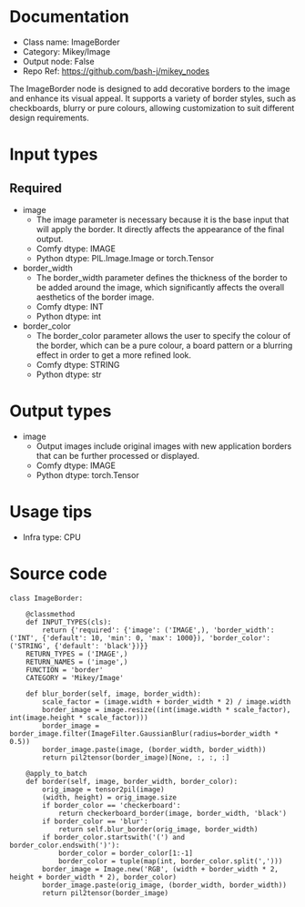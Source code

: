 # Documentation
- Class name: ImageBorder
- Category: Mikey/Image
- Output node: False
- Repo Ref: https://github.com/bash-j/mikey_nodes

The ImageBorder node is designed to add decorative borders to the image and enhance its visual appeal. It supports a variety of border styles, such as checkboards, blurry or pure colours, allowing customization to suit different design requirements.

# Input types
## Required
- image
    - The image parameter is necessary because it is the base input that will apply the border. It directly affects the appearance of the final output.
    - Comfy dtype: IMAGE
    - Python dtype: PIL.Image.Image or torch.Tensor
- border_width
    - The border_width parameter defines the thickness of the border to be added around the image, which significantly affects the overall aesthetics of the border image.
    - Comfy dtype: INT
    - Python dtype: int
- border_color
    - The border_color parameter allows the user to specify the colour of the border, which can be a pure colour, a board pattern or a blurring effect in order to get a more refined look.
    - Comfy dtype: STRING
    - Python dtype: str

# Output types
- image
    - Output images include original images with new application borders that can be further processed or displayed.
    - Comfy dtype: IMAGE
    - Python dtype: torch.Tensor

# Usage tips
- Infra type: CPU

# Source code
```
class ImageBorder:

    @classmethod
    def INPUT_TYPES(cls):
        return {'required': {'image': ('IMAGE',), 'border_width': ('INT', {'default': 10, 'min': 0, 'max': 1000}), 'border_color': ('STRING', {'default': 'black'})}}
    RETURN_TYPES = ('IMAGE',)
    RETURN_NAMES = ('image',)
    FUNCTION = 'border'
    CATEGORY = 'Mikey/Image'

    def blur_border(self, image, border_width):
        scale_factor = (image.width + border_width * 2) / image.width
        border_image = image.resize((int(image.width * scale_factor), int(image.height * scale_factor)))
        border_image = border_image.filter(ImageFilter.GaussianBlur(radius=border_width * 0.5))
        border_image.paste(image, (border_width, border_width))
        return pil2tensor(border_image)[None, :, :, :]

    @apply_to_batch
    def border(self, image, border_width, border_color):
        orig_image = tensor2pil(image)
        (width, height) = orig_image.size
        if border_color == 'checkerboard':
            return checkerboard_border(image, border_width, 'black')
        if border_color == 'blur':
            return self.blur_border(orig_image, border_width)
        if border_color.startswith('(') and border_color.endswith(')'):
            border_color = border_color[1:-1]
            border_color = tuple(map(int, border_color.split(',')))
        border_image = Image.new('RGB', (width + border_width * 2, height + border_width * 2), border_color)
        border_image.paste(orig_image, (border_width, border_width))
        return pil2tensor(border_image)
```